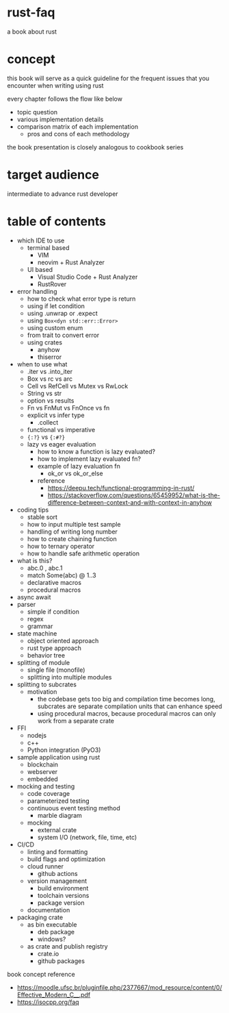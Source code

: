 # rust-faq
a book about rust

# concept
this book will serve as a quick guideline for the frequent issues that you encounter when writing using rust

every chapter follows the flow like below
- topic question
- various implementation details
- comparison matrix of each implementation
    - pros and cons of each methodology

 the book presentation is closely analogous to cookbook series

# target audience
intermediate to advance rust developer

# table of contents

- which IDE to use
    - terminal based
        - VIM
        - neovim + Rust Analyzer
    - UI based
        - Visual Studio Code + Rust Analyzer
        - RustRover
- error handling
    - how to check what error type is return
    - using if let condition
    - using .unwrap or .expect
    - using `Box<dyn std::err::Error>`
    - using custom enum
    - from trait to convert error
    - using crates
        - anyhow
        - thiserror
- when to use what
    - .iter vs .into_iter
    - Box vs rc vs arc
    - Cell vs RefCell vs Mutex vs RwLock
    - String vs str
    - option vs results
    - Fn vs FnMut vs FnOnce vs fn
    - explicit vs infer type
        - .collect
    - functional vs imperative
    - `{:?}` vs `{:#?}`
    - lazy vs eager evaluation
        - how to know a function is lazy evaluated?
        - how to implement lazy evaluated fn?
        - example of lazy evaluation fn
            - ok_or vs ok_or_else
        - reference
            - https://deepu.tech/functional-programming-in-rust/
            - https://stackoverflow.com/questions/65459952/what-is-the-difference-between-context-and-with-context-in-anyhow
- coding tips
    - stable sort
    - how to input multiple test sample
    - handling of writing long number
    - how to create chaining function
    - how to ternary operator
    - how to handle safe arithmetic operation
- what is this?
    - abc.0 , abc.1
    - match Some(abc) @ 1..3
    - declarative macros
    - procedural macros
- async await
- parser
    - simple if condition
    - regex
    - grammar
- state machine
    - object oriented approach
    - rust type approach
    - behavior tree
- splitting of module
    - single file (monofile)
    - splitting into multiple modules
- splitting to subcrates
    - motivation
        - the codebase gets too big and compilation time becomes long, subcrates are separate compilation units that can enhance speed
        - using procedural macros, because procedural macros can only work from a separate crate
- FFI
    - nodejs
    - c++
    - Python integration (PyO3)
- sample application using rust
    - blockchain
    - webserver
    - embedded
- mocking and testing
    - code coverage
    - parameterized testing
    - continuous event testing method
        - marble diagram
    - mocking
        - external crate
        - system I/O (network, file, time, etc)
- CI/CD
    - linting and formatting
    - build flags and optimization
    - cloud runner
        - github actions
    - version management
        - build environment
        - toolchain versions
        - package version
    - documentation
- packaging crate
   - as bin executable
       - deb package
       - windows?
   - as crate and publish registry
        - crate.io
        - github packages


book concept reference
- https://moodle.ufsc.br/pluginfile.php/2377667/mod_resource/content/0/Effective_Modern_C__.pdf
- https://isocpp.org/faq
